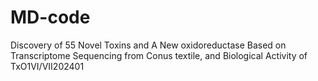 # MD-code
 Discovery of 55 Novel Toxins and A New oxidoreductase Based on Transcriptome Sequencing from Conus textile, and Biological Activity of TxO1VI/VII202401
